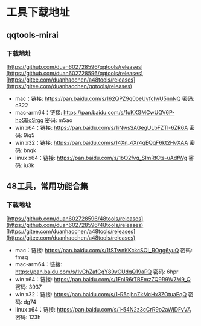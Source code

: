 # 工具下载地址

## qqtools-mirai

### 下载地址
[https://github.com/duan602728596/qqtools/releases](https://github.com/duan602728596/qqtools/releases)   
[https://gitee.com/duanhaochen/a48tools/releases](https://gitee.com/duanhaochen/qqtools/releases)
* mac：链接: https://pan.baidu.com/s/162QPZ9q0oeUvfcIwU5nnNQ  密码: c322
* mac-arm64：链接: https://pan.baidu.com/s/1uKXGMCwUQV6P-hpSBoSrgg  密码: m5ao
* win x64：链接: https://pan.baidu.com/s/1iNwsSAGegULbFZTl-6ZR6A  密码: 9iq5
* win x32：链接: https://pan.baidu.com/s/14Xn_4Xr4qEQqF6kt2HvXAA  密码: bnqk
* linux x64：链接: https://pan.baidu.com/s/1bO2fvq_SImRtCts-uAdfWg  密码: iu3k

## 48工具，常用功能合集

### 下载地址
[https://github.com/duan602728596/48tools/releases](https://github.com/duan602728596/48tools/releases)   
[https://gitee.com/duanhaochen/a48tools/releases](https://gitee.com/duanhaochen/a48tools/releases)
* mac：链接: https://pan.baidu.com/s/1fSTwnKKckcSOI_ROgg6yuQ  密码: fmsq
* mac-arm64：链接: https://pan.baidu.com/s/1vChZafCgY89yCUdgQ19aPQ  密码: 6hpr
* win x64：链接: https://pan.baidu.com/s/1FnIR6rTBEmzZQ9R9W7M9_Q  密码: 3937
* win x32：链接: https://pan.baidu.com/s/1-R5cjhnZkMcHx3ZOtuaEqQ  密码: dg74
* linux x64：链接: https://pan.baidu.com/s/1-54N2z3cCrR9o2aWjDFvVA  密码: 123h
